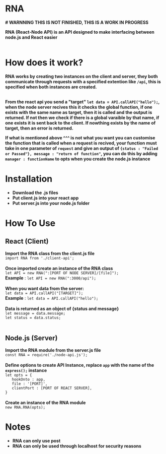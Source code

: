 # RNA

**# WARNNING THIS IS NOT FINISHED, THIS IS A WORK IN PROGRESS**

**RNA (React-Node API) is an API designed to make interfacing between node.js and React easier**<br><br>

# How does it work?
**RNA works by creating two instances on the client and server, they both communicate through requests with a specified extention like `/api`, this is specified when both instances are created.**<br><br>

**From the react api you send a "target" `let data = API.callAPI("hello");`, when the node server recives this it checks the global function, if one exists with the same name as target, then it is called and the output is returned. If not then we check if there is a global varaible by that name, if one exists it is sent back to the client. If nowthing exists by the name of target, then an error is returned.**

**If what is mentioned above ^^^ is not what you want you can customise the function that is called when a request is recived, your function must take in one parameter of `request` and give an output of `{status : "Failed or Passed"}, message : "return of function"`, you can do this by adding `manager : functionName` to opts when you create the node.js instance**

# Installation
- **Download the .js files**
- **Put client.js into your react app**
- **Put server.js into your node.js folder**

# How To Use
## React (Client)
**Import the RNA class from the client.js file**\
`import RNA from './client-api';` <br><br>
**Once imported create an instance of the RNA class**\
`let API = new RNA(":[PORT OF NODE SERVER]/[file]");`\
**Example** : `let API = new RNA(":3000/api");`<br><br>
**When you want data from the server:**\
`let data = API.callAPI("[TARGET]");`\
**Example** : `let data = API.callAPI("hello");`<br><br>
**Data is returned as an object of {status and message}**\
`let message = data.message;`\
`let status = data.status;`<br><br>

## Node.js (Server)
**Import the RNA module from the server.js file**\
`const RNA = require('./node-api.js');`<br><br>
**Define options to create API Instance, replace `app` with the name of the `express();` instance**\
`let opts = {`\
`   hookOnto : app,`\
`   file : '[PORT]',`\
`   clientPort : [PORT OF REACT SERVER],`\
`}`<br><br>
**Create an instance of the RNA module**\
`new RNA.RNA(opts);`

# Notes
- **RNA can only use post**
- **RNA can only be used through localhost for security reasons**